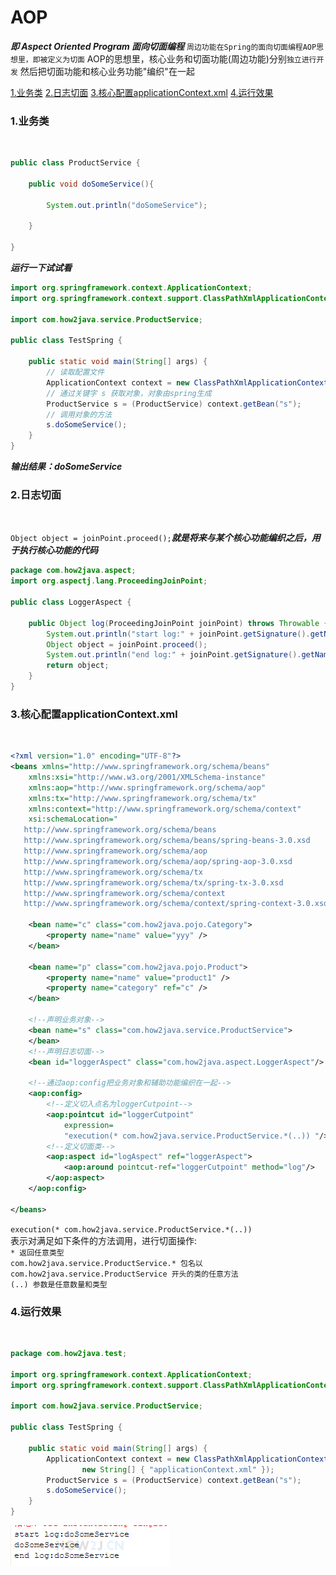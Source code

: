 
AOP 
===
___即 Aspect Oriented Program 面向切面编程___
`周边功能在Spring的面向切面编程AOP思想里，即被定义为切面`
AOP的思想里，核心业务和切面功能(周边功能)分别`独立进行开发`
然后把切面功能和核心业务功能"编织"在一起

[1.业务类](#1)
[2.日志切面](#2)
[3.核心配置applicationContext.xml](#3)
[4.运行效果](#4)


<h3 id="1">1.业务类</h3><br>

```java
public class ProductService {
     
    public void doSomeService(){
         
        System.out.println("doSomeService");
         
    }
     
}
```

___运行一下试试看___
```java
import org.springframework.context.ApplicationContext;
import org.springframework.context.support.ClassPathXmlApplicationContext;
 
import com.how2java.service.ProductService;
 
public class TestSpring {
 
    public static void main(String[] args) {
    	// 读取配置文件
        ApplicationContext context = new ClassPathXmlApplicationContext(new String[] { "applicationContext.xml" });
        // 通过关键字 s 获取对象，对象由spring生成
        ProductService s = (ProductService) context.getBean("s");
        // 调用对象的方法
        s.doSomeService();
    }
}
```
___输出结果：doSomeService___

<h3 id="2">2.日志切面</h3><br>

`Object object = joinPoint.proceed();`***就是将来与某个核心功能编织之后，用于执行核心功能的代码***
```java
package com.how2java.aspect;
import org.aspectj.lang.ProceedingJoinPoint;
 
public class LoggerAspect {
 
    public Object log(ProceedingJoinPoint joinPoint) throws Throwable {
        System.out.println("start log:" + joinPoint.getSignature().getName());
        Object object = joinPoint.proceed();
        System.out.println("end log:" + joinPoint.getSignature().getName());
        return object;
    }
}
```
<h3 id="3">3.核心配置applicationContext.xml</h3><br>

```xml
<?xml version="1.0" encoding="UTF-8"?>
<beans xmlns="http://www.springframework.org/schema/beans"
    xmlns:xsi="http://www.w3.org/2001/XMLSchema-instance"
    xmlns:aop="http://www.springframework.org/schema/aop"
    xmlns:tx="http://www.springframework.org/schema/tx"
    xmlns:context="http://www.springframework.org/schema/context"
    xsi:schemaLocation="
   http://www.springframework.org/schema/beans
   http://www.springframework.org/schema/beans/spring-beans-3.0.xsd
   http://www.springframework.org/schema/aop
   http://www.springframework.org/schema/aop/spring-aop-3.0.xsd
   http://www.springframework.org/schema/tx
   http://www.springframework.org/schema/tx/spring-tx-3.0.xsd
   http://www.springframework.org/schema/context     
   http://www.springframework.org/schema/context/spring-context-3.0.xsd">
  
    <bean name="c" class="com.how2java.pojo.Category">
        <property name="name" value="yyy" />
    </bean>
 
    <bean name="p" class="com.how2java.pojo.Product">
        <property name="name" value="product1" />
        <property name="category" ref="c" />
    </bean>
    
    <!--声明业务对象-->
    <bean name="s" class="com.how2java.service.ProductService">
    </bean>   
    <!--声明日志切面-->
    <bean id="loggerAspect" class="com.how2java.aspect.LoggerAspect"/>
     
    <!--通过aop:config把业务对象和辅助功能编织在一起-->
    <aop:config>
    	<!--定义切入点名为loggerCutpoint-->
        <aop:pointcut id="loggerCutpoint"
            expression=
            "execution(* com.how2java.service.ProductService.*(..)) "/>
        <!--定义切面类-->
        <aop:aspect id="logAspect" ref="loggerAspect">
            <aop:around pointcut-ref="loggerCutpoint" method="log"/>
        </aop:aspect>
    </aop:config>    
  
</beans>
```
`execution(* com.how2java.service.ProductService.*(..)) `<br>
表示对满足如下条件的方法调用，进行切面操作:<br>
`* 返回任意类型`<br>
`com.how2java.service.ProductService.* 包名以 com.how2java.service.ProductService 开头的类的任意方法`<br>
`(..) 参数是任意数量和类型`<br>


<h3 id="4">4.运行效果</h3><br>

```java
package com.how2java.test;
  
import org.springframework.context.ApplicationContext;
import org.springframework.context.support.ClassPathXmlApplicationContext;
 
import com.how2java.service.ProductService;
  
public class TestSpring {
  
    public static void main(String[] args) {
        ApplicationContext context = new ClassPathXmlApplicationContext(
                new String[] { "applicationContext.xml" });
        ProductService s = (ProductService) context.getBean("s");
        s.doSomeService();
    }
}
```

![](https://github.com/NTFSk/JavaLearning/blob/master/pictures/SSM/Spring/221.png)